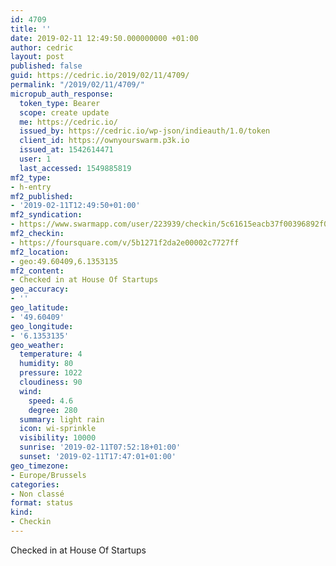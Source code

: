 ```yaml
---
id: 4709
title: ''
date: 2019-02-11 12:49:50.000000000 +01:00
author: cedric
layout: post
published: false
guid: https://cedric.io/2019/02/11/4709/
permalink: "/2019/02/11/4709/"
micropub_auth_response:
  token_type: Bearer
  scope: create update
  me: https://cedric.io/
  issued_by: https://cedric.io/wp-json/indieauth/1.0/token
  client_id: https://ownyourswarm.p3k.io
  issued_at: 1542614471
  user: 1
  last_accessed: 1549885819
mf2_type:
- h-entry
mf2_published:
- '2019-02-11T12:49:50+01:00'
mf2_syndication:
- https://www.swarmapp.com/user/223939/checkin/5c61615eacb37f00396892f0
mf2_checkin:
- https://foursquare.com/v/5b1271f2da2e00002c7727ff
mf2_location:
- geo:49.60409,6.1353135
mf2_content:
- Checked in at House Of Startups
geo_accuracy:
- ''
geo_latitude:
- '49.60409'
geo_longitude:
- '6.1353135'
geo_weather:
  temperature: 4
  humidity: 80
  pressure: 1022
  cloudiness: 90
  wind:
    speed: 4.6
    degree: 280
  summary: light rain
  icon: wi-sprinkle
  visibility: 10000
  sunrise: '2019-02-11T07:52:18+01:00'
  sunset: '2019-02-11T17:47:01+01:00'
geo_timezone:
- Europe/Brussels
categories:
- Non classé
format: status
kind:
- Checkin
---
```

Checked in at House Of Startups